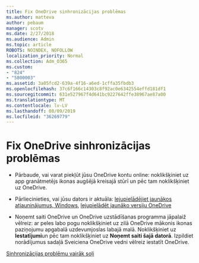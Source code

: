 ```yaml
---
title: Fix OneDrive sinhronizācijas problēmas
ms.author: matteva
author: pebaum
manager: scotv
ms.date: 2/27/2018
ms.audience: Admin
ms.topic: article
ROBOTS: NOINDEX, NOFOLLOW
localization_priority: Normal
ms.collection: Adm_O365
ms.custom:
- "824"
- "5800003"
ms.assetid: 3a05fcd2-639a-4f16-a6ed-1cffa35fbdb3
ms.openlocfilehash: 37c6f166c14303c8f92ac0e6342554effd181df1
ms.sourcegitcommit: 631e527967f4d641bc9227642ffe38967ae87a00
ms.translationtype: MT
ms.contentlocale: lv-LV
ms.lasthandoff: 08/09/2019
ms.locfileid: "36269779"
---
```

# <a name="fix-onedrive-sync-problems"></a>Fix OneDrive sinhronizācijas problēmas

- Pārbaude, vai varat piekļūt jūsu OneDrive kontu online: noklikšķiniet uz app granātmetējs ikonas augšējā kreisajā stūrī un pēc tam noklikšķiniet uz OneDrive.
    
- Pārliecinieties, vai jūsu dators ir aktuāla: [lejupielādējiet jaunākos atjauninājumus, Windows](http://go.microsoft.com/fwlink/p/?LinkId=825773), [lejupielādēt jaunāko versiju OneDrive](https://go.microsoft.com/fwlink/p/?linkid=844652)
    
- Noņemt saiti OneDrive un OneDrive uzstādīšanas programma jāpalaiž vēlreiz: ar peles labo pogu noklikšķiniet uz zilā OneDrive mākonis ikonas paziņojumu apgabalā uzdevumjoslas labajā malā. Noklikšķiniet uz **Iestatījumi**un pēc tam noklikšķiniet uz **Noņemt saiti šajā datorā**. Izpildiet norādījumus sadaļā Sveiciena OneDrive vedni vēlreiz iestatīt OneDrive.
    
[Sinhronizācijas problēmu vairāk soļi](https://support.office.com/article/fix-onedrive-for-business-sync-problems-207e983e-146d-404c-a994-672ef29e1f90?ui=en-US&rs=en-US&ad=US)
  

